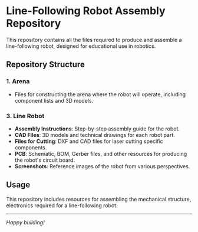 # Line-Following Robot Assembly Repository

This repository contains all the files required to produce and assemble a line-following robot, designed for educational use in robotics.

## Repository Structure

### 1. **Arena**
   - Files for constructing the arena where the robot will operate, including component lists and 3D models.

### 3. **Line Robot**
   - **Assembly Instructions**: Step-by-step assembly guide for the robot.
   - **CAD Files**: 3D models and technical drawings for each robot part.
   - **Files for Cutting**: DXF and CAD files for laser cutting specific components.
   - **PCB**: Schematic, BOM, Gerber files, and other resources for producing the robot's circuit board.
   - **Screenshots**: Reference images of the robot from various perspectives.

## Usage

This repository includes resources for assembling the mechanical structure, electronics required for a line-following robot.

---

*Happy building!*
